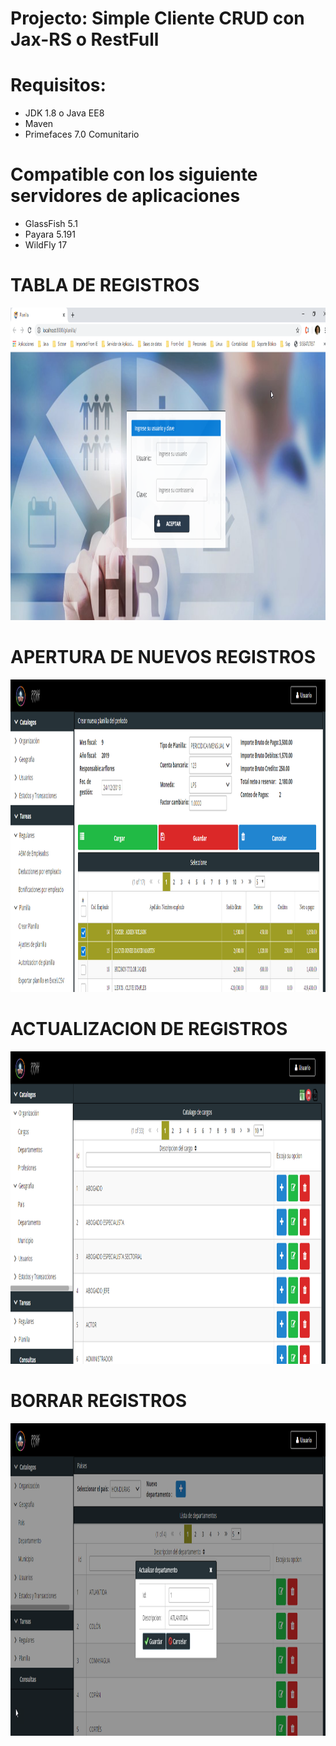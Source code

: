 # Projecto: Simple Cliente CRUD con Jax-RS o RestFull

# Requisitos:

- JDK 1.8 o Java EE8
- Maven
- Primefaces 7.0 Comunitario

# Compatible con los siguiente servidores de aplicaciones
- GlassFish 5.1
- Payara 5.191
- WildFly 17

# TABLA DE REGISTROS
<p>
  <img src="https://github.com/arfloreshn/planilla/blob/master/src/main/webapp/resources/images/fondos/pl01.png" width="100%" height="500" title="Abm de empleados">
</p>

# APERTURA DE NUEVOS REGISTROS
<p>
  <img src="https://github.com/arfloreshn/planilla/blob/master/src/main/webapp/resources/images/fondos/pl07.png" width="100%" height="500" title="Abm de mantenimiento">
</p>

# ACTUALIZACION DE REGISTROS
<p>
  <img src="https://github.com/arfloreshn/planilla/blob/master/src/main/webapp/resources/images/fondos/pl03.png" width="100%" height="500" title="Abm de mantenimiento">
</p>

# BORRAR REGISTROS
<p>
  <img src="https://github.com/arfloreshn/planilla/blob/master/src/main/webapp/resources/images/fondos/pl04.png" width="100%" height="500" title="Maestro/detalle">
</p>